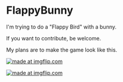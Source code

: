 # FlappyBunny

I'm trying to do a "Flappy Bird" with a bunny.

If you want to contribute, be welcome.

My plans are to make the game look like this.

<a href="https://imgflip.com/gif/2bm6mo"><img src="https://i.imgflip.com/2bm6mo.gif" title="made at imgflip.com"/></a>

<a href="https://imgflip.com/gif/2bm6rt"><img src="https://i.imgflip.com/2bm6rt.gif" title="made at imgflip.com"/></a>
